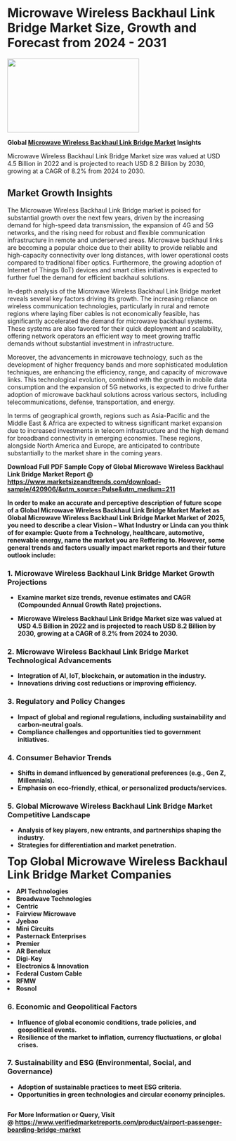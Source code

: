 <H1>Microwave Wireless Backhaul Link Bridge Market Size, Growth and Forecast from 2024 - 2031</H1><img class="aligncenter size-medium wp-image-584254" src="https://thirdeyenews.in/wp-content/uploads/2024/09/Global-Market-Research-300x168.jpeg" alt="" width="300" height="168" /><p><strong>Global&nbsp;<a href="https://www.marketsizeandtrends.com/download-sample/420906/&amp;utm_source=Pulse&amp;utm_medium=211">Microwave Wireless Backhaul Link Bridge Market</a> Insights</strong></p><p>Microwave Wireless Backhaul Link Bridge Market size was valued at USD 4.5 Billion in 2022 and is projected to reach USD 8.2 Billion by 2030, growing at a CAGR of 8.2% from 2024 to 2030.</p><p><h2>Market Growth Insights</h2> <p>The Microwave Wireless Backhaul Link Bridge market is poised for substantial growth over the next few years, driven by the increasing demand for high-speed data transmission, the expansion of 4G and 5G networks, and the rising need for robust and flexible communication infrastructure in remote and underserved areas. Microwave backhaul links are becoming a popular choice due to their ability to provide reliable and high-capacity connectivity over long distances, with lower operational costs compared to traditional fiber optics. Furthermore, the growing adoption of Internet of Things (IoT) devices and smart cities initiatives is expected to further fuel the demand for efficient backhaul solutions.</p> <p><strong></strong></p> <p>In-depth analysis of the Microwave Wireless Backhaul Link Bridge market reveals several key factors driving its growth. The increasing reliance on wireless communication technologies, particularly in rural and remote regions where laying fiber cables is not economically feasible, has significantly accelerated the demand for microwave backhaul systems. These systems are also favored for their quick deployment and scalability, offering network operators an efficient way to meet growing traffic demands without substantial investment in infrastructure.</p> <p>Moreover, the advancements in microwave technology, such as the development of higher frequency bands and more sophisticated modulation techniques, are enhancing the efficiency, range, and capacity of microwave links. This technological evolution, combined with the growth in mobile data consumption and the expansion of 5G networks, is expected to drive further adoption of microwave backhaul solutions across various sectors, including telecommunications, defense, transportation, and energy.</p> <p>In terms of geographical growth, regions such as Asia-Pacific and the Middle East & Africa are expected to witness significant market expansion due to increased investments in telecom infrastructure and the high demand for broadband connectivity in emerging economies. These regions, alongside North America and Europe, are anticipated to contribute substantially to the market share in the coming years.</p> <p><strong></p><p><span class=""><strong>Download Full PDF Sample Copy of Global Microwave Wireless Backhaul Link Bridge Market Report</strong> @ <a href="https://www.marketsizeandtrends.com/download-sample/420906/&amp;utm_source=Pulse&amp;utm_medium=211" target="_blank">https://www.marketsizeandtrends.com/download-sample/420906/&amp;utm_source=Pulse&amp;utm_medium=211</a></span></p><p>In order to make an accurate and perceptive description of future scope of a Global&nbsp;Microwave Wireless Backhaul Link Bridge Market Market as Global&nbsp;Microwave Wireless Backhaul Link Bridge Market Market of 2025, you need to describe a clear Vision &ndash; What Industry or Linda can you think of for example: Quote from a Technology, healthcare, automotive, renewable energy, name the market you are Reffering to. However, some general trends and factors usually impact market reports and their future outlook include:</p><h3>1.&nbsp;<strong>Microwave Wireless Backhaul Link Bridge Market Growth Projections</strong></h3><ul><li>Examine market size trends, revenue estimates and CAGR (Compounded Annual Growth Rate) projections.</li><li><p>Microwave Wireless Backhaul Link Bridge Market size was valued at USD 4.5 Billion in 2022 and is projected to reach USD 8.2 Billion by 2030, growing at a CAGR of 8.2% from 2024 to 2030.</p></li></ul><h3>2.&nbsp;<strong>Microwave Wireless Backhaul Link Bridge Market Technological Advancements</strong></h3><ul><li>Integration of AI, IoT, blockchain, or automation in the industry.</li><li>Innovations driving cost reductions or improving efficiency.</li></ul><h3>3.&nbsp;<strong>Regulatory and Policy Changes</strong></h3><ul><li>Impact of global and regional regulations, including sustainability and carbon-neutral goals.</li><li>Compliance challenges and opportunities tied to government initiatives.</li></ul><h3>4.&nbsp;<strong>Consumer Behavior Trends</strong></h3><ul><li>Shifts in demand influenced by generational preferences (e.g., Gen Z, Millennials).</li><li>Emphasis on eco-friendly, ethical, or personalized products/services.</li></ul><h3>5.&nbsp;<strong>Global Microwave Wireless Backhaul Link Bridge Market Competitive Landscape</strong></h3><ul><li>Analysis of key players, new entrants, and partnerships shaping the industry.</li><li>Strategies for differentiation and market penetration.</li></ul><p data-pm-slice="1 1 []"><span style="color: inherit; font-family: inherit; font-size: 25px;">Top Global Microwave Wireless Backhaul Link Bridge Market Companies</span></p><div class="" data-test-id=""><p><li>API Technologies</li><li> Broadwave Technologies</li><li> Centric</li><li> Fairview Microwave</li><li> Jyebao</li><li> Mini Circuits</li><li> Pasternack Enterprises</li><li> Premier</li><li> AR Benelux</li><li> Digi-Key</li><li> Electronics & Innovation</li><li> Federal Custom Cable</li><li> RFMW</li><li> Rosnol</li></p></div><h3>6.&nbsp;<strong>Economic and Geopolitical Factors</strong></h3><ul><li>Influence of global economic conditions, trade policies, and geopolitical events.</li><li>Resilience of the market to inflation, currency fluctuations, or global crises.</li></ul><h3>7.&nbsp;<strong>Sustainability and ESG (Environmental, Social, and Governance)</strong></h3><ul><li>Adoption of sustainable practices to meet ESG criteria.</li><li>Opportunities in green technologies and circular economy principles.</li></ul><h2><strong style="font-size: 14px;">For More Information or Query, Visit @&nbsp;</strong><a style="background-color: #ffffff; font-size: 14px;" href="https://www.marketsizeandtrends.com/report/microwave-wireless-backhaul-link-bridge-market/" target="_blank">https://www.verifiedmarketreports.com/product/airport-passenger-boarding-bridge-market</a></h2>
